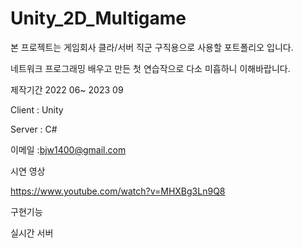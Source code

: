 # Unity_2D_Multigame

본 프로젝트는 게임회사 클라/서버 직군 구직용으로 사용할 포트폴리오 입니다.

네트워크 프로그래밍 배우고 만든 첫 연습작으로 다소 미흡하니 이해바랍니다. 

제작기간 2022 06~ 2023 09

Client : Unity

Server : C#

이메일 :bjw1400@gmail.com

시연 영상

https://www.youtube.com/watch?v=MHXBg3Ln9Q8


구현기능

실시간 서버


